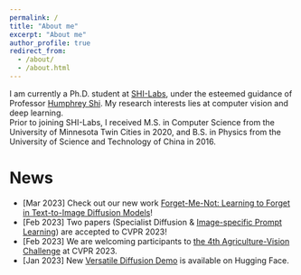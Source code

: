 ```yaml
---
permalink: /
title: "About me"
excerpt: "About me"
author_profile: true
redirect_from: 
  - /about/
  - /about.html
---
```


I am currently a Ph.D. student at [SHI-Labs](https://www.shi-labs.com/), under the esteemed guidance of Professor [Humphrey Shi](https://www.humphreyshi.com/). My research interests lies at computer vision and deep learning.  
Prior to joining SHI-Labs, I received M.S. in Computer Science from the University of Minnesota Twin Cities in 2020, and B.S. in Physics from the University of Science and Technology of China in 2016.  

News
======
* [Mar 2023] Check out our new work [Forget-Me-Not: Learning to Forget in Text-to-Image Diffusion Models](https://arxiv.org/abs/2303.17591)! 
* [Feb 2023] Two papers (Specialist Diffusion & [Image-specific Prompt Learning](https://arxiv.org/abs/2304.03119)) are accepted to CVPR 2023!
* [Feb 2023] We are welcoming participants to [the 4th Agriculture-Vision Challenge](https://www.agriculture-vision.com/) at CVPR 2023. 
* [Jan 2023] New [Versatile Diffusion Demo](https://huggingface.co/spaces/shi-labs/Versatile-Diffusion) is available on Hugging Face.